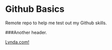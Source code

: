 Github Basics
=============

Remote repo to help me test out my Github skills.

###Another header.

[Lynda.com!](http://www.lynda.com)
